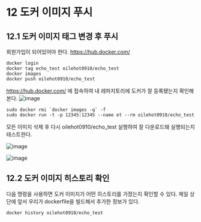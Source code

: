 # 12 도커 이미지 푸시

## 12.1 도커 이미지 태그 변경 후 푸시
회원가입이 되어있어야 한다.
https://hub.docker.com/

```
docker login
docker tag echo_test oilehot0910/echo_test
docker images
docker push oilehot0910/echo_test
```



https://hub.docker.com/ 에 접속하여 내 레파지토리에 도커가 잘 등록됐는지 확인해본다.
![image](https://user-images.githubusercontent.com/81672260/144340536-b301b87e-fef5-4ce7-af83-bc01792e22af.png)

```
sudo docker rmi `docker images -q` -f
sudo docker run -t -p 12345:12345 --name et --rm oilehot0910/echo_test
```

모든 이미지 삭제 후 다시 oilehot0910/echo_test 실행하여 잘 다운로드돼 실행되는지 테스트한다.

![image](https://user-images.githubusercontent.com/81672260/144340880-a65e7114-6dcd-4d55-b1e5-91b0d18c97de.png)

![image](https://user-images.githubusercontent.com/81672260/144340912-cc41d204-7e05-4fac-ac25-475cff9cfefc.png)

## 12.2 도커 이미지 히스토리 확인
다음 명령을 사용하면 도커 이미지가 어떤 히스토리를 가졌는지 확인할 수 있다. 제일 상단에 앞서 우리가 dockerfile을 빌드해서 추가한 정보가 있다.

```
docker history oilehot0910/echo_test
```
